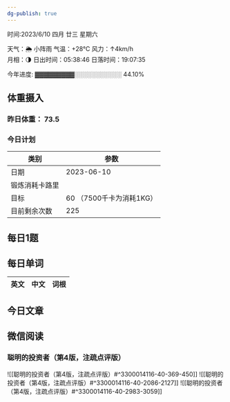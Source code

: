 ```yaml
---
dg-publish: true
---
```



时间:2023/6/10 四月 廿三 星期六

天气：🌦   小阵雨 气温：+28°C 风力：↑4km/h  
月相：🌗 日出时间：05:38:46 日落时间：19:07:35

今年进度: ▓▓▓▓▓▓▓▓▓░░░░░░░░░░░ 44.10%

## 体重摄入

### 昨日体重： 73.5
### 今日计划

| 类别           | 参数                    |
| -------------- | ----------------------- |
| 日期           | 2023-06-10               |
| 锻炼消耗卡路里 | |
| 目标           | 60      （7500千卡为消耗1KG）                |
| 目前剩余次数               |        225                  |



## 每日1题


## 每日单词

| 英文       | 中文       |词根|
| ---------- | ---------- | ---|


## 今日文章

## 微信阅读

<!-- start of weread -->

### 聪明的投资者（第4版，注疏点评版）
![[聪明的投资者（第4版，注疏点评版）#^3300014116-40-369-450]]
![[聪明的投资者（第4版，注疏点评版）#^3300014116-40-2086-2127]]
![[聪明的投资者（第4版，注疏点评版）#^3300014116-40-2983-3059]]

<!-- end of weread -->
